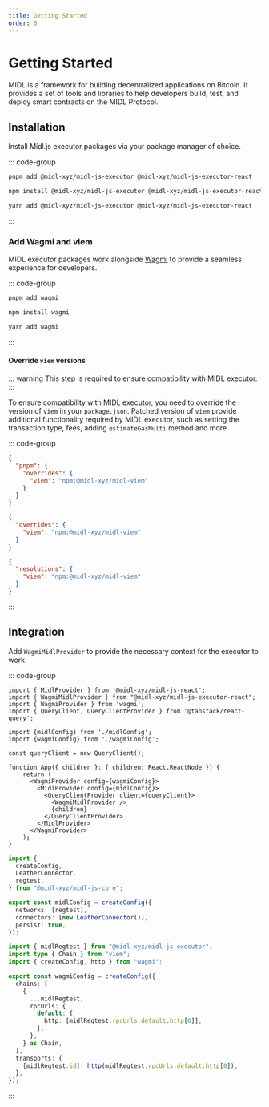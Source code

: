 ```yaml
---
title: Getting Started
order: 0
---
```


# Getting Started

MIDL is a framework for building decentralized applications on Bitcoin. It
provides a set of tools and libraries to help developers build, test, and deploy
smart contracts on the MIDL Protocol.

## Installation

Install Midl.js executor packages via your package manager of choice.

::: code-group

```bash [pnpm]
pnpm add @midl-xyz/midl-js-executor @midl-xyz/midl-js-executor-react
```

```bash [npm]
npm install @midl-xyz/midl-js-executor @midl-xyz/midl-js-executor-react
```

```bash [yarn]
yarn add @midl-xyz/midl-js-executor @midl-xyz/midl-js-executor-react
```

:::

### Add Wagmi and viem

MIDL executor packages work alongside [Wagmi](https://wagmi.sh) to provide a
seamless experience for developers.

::: code-group

```bash [pnpm]
pnpm add wagmi
```

```bash [npm]
npm install wagmi
```

```bash [yarn]
yarn add wagmi
```

:::

#### Override `viem` versions

::: warning This step is required to ensure compatibility with MIDL executor.
:::

To ensure compatibility with MIDL executor, you need to override the version of
`viem` in your `package.json`. Patched version of `viem` provide additional
functionality required by MIDL executor, such as setting the transaction type,
fees, adding `estimateGasMulti` method and more.

::: code-group

```json [package.json(pnpm)]
{
  "pnpm": {
    "overrides": {
      "viem": "npm:@midl-xyz/midl-viem"
    }
  }
}
```

```json [package.json(npm)]
{
  "overrides": {
    "viem": "npm:@midl-xyz/midl-viem"
  }
}
```

```json [package.json(yarn)]
{
  "resolutions": {
    "viem": "npm:@midl-xyz/midl-viem"
  }
}
```

:::

## Integration

Add `WagmiMidlProvider` to provide the necessary context for the executor to
work.

::: code-group

```tsx{2,16} [app.tsx]
import { MidlProvider } from '@midl-xyz/midl-js-react';
import { WagmiMidlProvider } from "@midl-xyz/midl-js-executor-react";
import { WagmiProvider } from 'wagmi';
import { QueryClient, QueryClientProvider } from '@tanstack/react-query';

import {midlConfig} from './midlConfig';
import {wagmiConfig} from './wagmiConfig';

const queryClient = new QueryClient();

function App({ children }: { children: React.ReactNode }) {
    return (
      <WagmiProvider config={wagmiConfig}>
        <MidlProvider config={midlConfig}>
          <QueryClientProvider client={queryClient}>
            <WagmiMidlProvider />
            {children}
          </QueryClientProvider>
        </MidlProvider>
      </WagmiProvider>
    );
}
```

```ts [midlConfig.ts]
import {
  createConfig,
  LeatherConnector,
  regtest,
} from "@midl-xyz/midl-js-core";

export const midlConfig = createConfig({
  networks: [regtest],
  connectors: [new LeatherConnector()],
  persist: true,
});
```

```ts [wagmiConfig.ts]
import { midlRegtest } from "@midl-xyz/midl-js-executor";
import type { Chain } from "viem";
import { createConfig, http } from "wagmi";

export const wagmiConfig = createConfig({
  chains: [
    {
      ...midlRegtest,
      rpcUrls: {
        default: {
          http: [midlRegtest.rpcUrls.default.http[0]],
        },
      },
    } as Chain,
  ],
  transports: {
    [midlRegtest.id]: http(midlRegtest.rpcUrls.default.http[0]),
  },
});
```

:::
